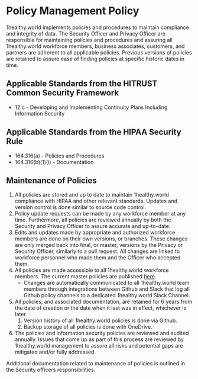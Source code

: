# Policy Management Policy

1healthy.world implements policies and procedures to maintain compliance and integrity of data. The Security Officer and Privacy Officer are responsible for maintaining policies and procedures and assuring all 1healthy.world workforce members, business associates, customers, and partners are adherent to all applicable policies. Previous versions of policies are retained to assure ease of finding policies at specific historic dates in time.

## Applicable Standards from the HITRUST Common Security Framework

* 12.c - Developing and Implementing Continuity Plans Including Information Security

## Applicable Standards from the HIPAA Security Rule

* 164.316(a) - Policies and Procedures
* 164.316(b)(1)(i) - Documentation

## Maintenance of Policies

1. All policies are stored and up to date to maintain 1healthy.world compliance with HIPAA and other relevant standards. Updates and version control is done similar to source code control.
2. Policy update requests can be made by any workforce member at any time. Furthermore, all policies are reviewed annually by both the Security and Privacy Officer to assure accurate and up-to-date.
3. Edits and updates made by appropriate and authorized workforce members are done on their own versions, or branches. These changes are only merged back into final, or master, versions by the Privacy or Security Officer, similarly to a pull request. All changes are linked to workforce personnel who made them and the Officer who accepted them.
4. All policies are made accessible to all 1healthy.world workforce members. The current master policies are published [here](https://1healthy.world/hipaa/).
	* Changes are automatically communicated to all 1healthy.world team members through integrations between Github and Slack that log all Github policy channels to a dedicated 1healthy.world Slack Channel.
5. All policies, and associated documentation, are retained for 6 years from the date of creation or the date when it last was in effect, whichever is later.
	1. Version history of all 1healthy.world policies is done via Github.
	2. Backup storage of all policies is done with OneDrive.
6. The policies and information security policies are reviewed and audited annually. Issues that come up as part of this process are reviewed by 1healthy.world management to assure all risks and potential gaps are mitigated and/or fully addressed. 

Additional documentation related to maintenance of policies is outlined in the Security officers responsibilities.
